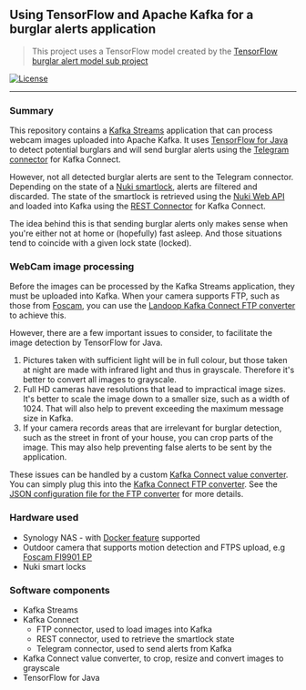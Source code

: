 ## Using TensorFlow and Apache Kafka for a burglar alerts application

> This project uses a TensorFlow model created by the [TensorFlow burglar alert model sub project](https://github.com/fbascheper/kafka-tf-burglar-alerts-demo-model)

[![License](https://img.shields.io/badge/license-Apache%202-blue.svg)](https://raw.githubusercontent.com/fbascheper/kafka-tf-burglar-alerts-demo/master/LICENSE.txt)

***

### Summary
This repository contains a [Kafka Streams](https://kafka.apache.org/documentation/streams) 
application that can process webcam images uploaded into Apache Kafka. It uses 
[TensorFlow for Java](https://www.tensorflow.org/install/lang_java) to detect potential burglars and 
will send burglar alerts using the [Telegram connector](https://www.confluent.io/connector/kafka-connect-telegram/) for Kafka Connect.

However, not all detected burglar alerts are sent to the Telegram connector. Depending on the state of a 
[Nuki smartlock](https://nuki.io/en/), alerts are filtered and discarded. The state of the smartlock is
retrieved using the [Nuki Web API](https://developer.nuki.io/t/nuki-web-api) and loaded into Kafka using the
[REST Connector](https://github.com/llofberg/kafka-connect-rest) for Kafka Connect.

The idea behind this is that sending burglar alerts only makes sense when you're either not at home or (hopefully) 
fast asleep. And those situations tend to coincide with a given lock state (locked).


### WebCam image processing
Before the images can be processed by the Kafka Streams application, they must
be uploaded into Kafka. When your camera supports FTP, such as those from [Foscam](https://www.foscam.com), you
can use the [Landoop Kafka Connect FTP converter](https://github.com/Landoop/stream-reactor/commits/master/kafka-connect-ftp)
to achieve this.

However, there are a few important issues to consider, to facilitate the image detection by TensorFlow for Java.
1. Pictures taken with sufficient light will be in full colour, but those taken at night are made with infrared
   light and thus in grayscale. Therefore it's better to convert all images to grayscale.
2. Full HD cameras have resolutions that lead to impractical image sizes. It's better to scale the image down to 
   a smaller size, such as a width of 1024. That will also help to prevent exceeding the maximum message size in Kafka. 
3. If your camera records areas that are irrelevant for burglar detection, 
   such as the street in front of your house, you can crop parts of the image.
   This may also help preventing false alerts to be sent by the application.    

These issues can be handled by a custom [Kafka Connect value converter](https://github.com/fbascheper/kafka-connect-storage-converters).
You can simply plug this into the [Kafka Connect FTP converter](https://github.com/Landoop/stream-reactor/commits/master/kafka-connect-ftp).
See the [JSON configuration file for the FTP converter](compose/local/kafka-connect-config/01-FTP-source-config-landoop.json) for more details.


### Hardware used
- Synology NAS - with [Docker feature](https://www.synology.com/nl-nl/dsm/feature/docker) supported
- Outdoor camera that supports motion detection and FTPS upload, e.g [Foscam FI9901 EP](https://foscam.com/products/Bullet_camera.html)
- Nuki smart locks  

### Software components

- Kafka Streams
- Kafka Connect
  - FTP connector, used to load images into Kafka
  - REST connector, used to retrieve the smartlock state
  - Telegram connector, used to send alerts from Kafka
- Kafka Connect value converter, to crop, resize and convert images to grayscale
- TensorFlow for Java


